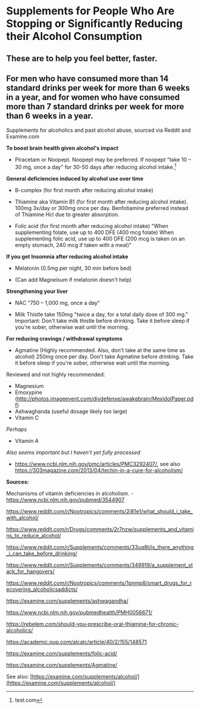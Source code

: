 # Supplements for People Who Are Stopping or Significantly Reducing their Alcohol Consumption

## These are to help you feel better, faster.

## For men who have consumed more than 14 standard drinks per week for more than 6 weeks in a year, and for women who have consumed more than 7 standard drinks per week for more than 6 weeks in a year.

Supplements for alcoholics and past alcohol abuse, sourced via Reddit and Examine.com

**To boost brain health given alcohol's impact**

- Piracetam or Noopept. Noopept may be preferred. If noopept "take 10 – 30 mg, once a day" for 30-50 days after reducing alcohol intake.[^test]

[^test]: test.com

**General deficiencies induced by alcohol use over time**

- B-complex (for first month after reducing alcohol intake)

- Thiamine aka Vitamin B1 (for first month after reducing alcohol intake). 100mg 3x/day or 300mg once per day. Benfotiamine preferred instead of Thiamine Hcl due to greater absorption.

- Folic acid (for first month after reducing alcohol intake) "When supplementing folate, use up to 400 DFE (400 mcg folate)
When supplementing folic acid, use up to 400 DFE (200 mcg is taken on an empty stomach, 240 mcg if taken with a meal)"

**If you get Insomnia after reducing alcohol intake**

- Melatonin (0.5mg per night, 30 min before bed)

- (Can add Magneisum if melatonin doesn't help)

**Strengthening your liver**

- NAC "750 – 1,000 mg, once a day"

- Milk Thistle take 150mg "twice a day, for a total daily dose of 300 mg." Important: Don't take milk thistle before drinking. Take it before sleep if you're sober, otherwise wait until the morning. 

**For reducing cravings / withdrawal symptoms**

- Agmatine (Highly recommended. Also, don't take at the same time as alcohol) 250mg once per day. Don't take Agmatine before drinking. Take it before sleep if you're sober, otherwise wait until the morning.

Reviewed and not highly recommended:

- Magnesium
- Emoxypine (http://photos.imageevent.com/diydefense/awakebrain/MexidolPaper.pdf)
- Ashwaghanda (useful dosage likely too large)
- Vitamin C
 
*Perhaps*

- Vitamin A

*Also seems important but I haven't yet fully processed*

- https://www.ncbi.nlm.nih.gov/pmc/articles/PMC3292407/, see also https://303magazine.com/2013/04/techin-in-a-cure-for-alcoholism/

**Sources:**

Mechanisms of vitamin deficiencies in alcoholism. - https://www.ncbi.nlm.nih.gov/pubmed/3544907

https://www.reddit.com/r/Nootropics/comments/2i81e1/what_should_i_take_with_alcohol/

https://www.reddit.com/r/Drugs/comments/2r7nzw/supplements_and_vitamins_to_reduce_alcohol/

https://www.reddit.com/r/Supplements/comments/33uq8t/is_there_anything_i_can_take_before_drinking/

https://www.reddit.com/r/Supplements/comments/349919/a_supplement_stack_for_hangovers/

https://www.reddit.com/r/Nootropics/comments/1pnmp8/smart_drugs_for_recovering_alcoholicsaddicts/

https://examine.com/supplements/ashwagandha/

https://www.ncbi.nlm.nih.gov/pubmedhealth/PMH0056671/

https://rebelem.com/should-you-prescribe-oral-thiamine-for-chronic-alcoholics/

https://academic.oup.com/alcalc/article/40/2/155/148571

https://examine.com/supplements/folic-acid/

https://examine.com/supplements/Agmatine/

See also: [https://examine.com/supplements/alcohol/](https://examine.com/supplements/alcohol/)
